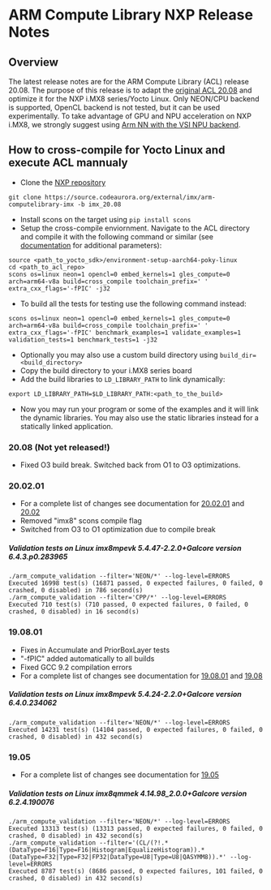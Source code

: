 # ARM Compute Library NXP Release Notes

## Overview
The latest release notes are for the ARM Compute Library (ACL) release 20.08. The purpose of this release is to adapt the [original ACL 20.08](https://github.com/ARM-software/ComputeLibrary) and optimize it for the NXP i.MX8 series/Yocto Linux. Only NEON/CPU backend is supported, OpenCL backend is not tested, but it can be used experimentally. To take advantage of GPU and NPU acceleration on NXP i.MX8, we strongly suggest using [Arm NN with the VSI NPU backend](https://source.codeaurora.org/external/imx/armnn-imx).

## How to cross-compile for Yocto Linux and execute ACL mannualy
- Clone the [NXP repository](https://source.codeaurora.org/external/imx/arm-computelibrary-imx)
```
git clone https://source.codeaurora.org/external/imx/arm-computelibrary-imx -b imx_20.08
```

- Install scons on the target using `pip install scons`
- Setup the cross-compile enviornment. Navigate to the ACL directory and compile it with the following command or similar (see [documentation](https://arm-software.github.io/ComputeLibrary/v20.08/) for additional parameters):
```
source <path_to_yocto_sdk>/environment-setup-aarch64-poky-linux
cd <path_to_acl_repo>
scons os=linux neon=1 opencl=0 embed_kernels=1 gles_compute=0 arch=arm64-v8a build=cross_compile toolchain_prefix=' ' extra_cxx_flags='-fPIC' -j32
```
- To build all the tests for testing use the following command instead:
```
scons os=linux neon=1 opencl=0 embed_kernels=1 gles_compute=0 arch=arm64-v8a build=cross_compile toolchain_prefix=' ' extra_cxx_flags='-fPIC' benchmark_examples=1 validate_examples=1 validation_tests=1 benchmark_tests=1 -j32
```
- Optionally you may also use a custom build directory using `build_dir=<build_directory>`
- Copy the build directory to your i.MX8 series board
- Add the build libraries to `LD_LIBRARY_PATH` to link dynamically:
```
export LD_LIBRARY_PATH=$LD_LIBRARY_PATH:<path_to_the_build>
```
- Now you may run your program or some of the examples and it will link the dynamic libraries. You may also use the static libraries instead for a statically linked application.

### 20.08 (Not yet released!)
- Fixed O3 build break. Switched back from O1 to O3 optimizations.

### 20.02.01
- For a complete list of changes see documentation for [20.02.01](https://arm-software.github.io/ComputeLibrary/v20.02.1/) and [20.02](https://arm-software.github.io/ComputeLibrary/v20.02/)
- Removed "imx8" scons compile flag
- Switched from O3 to O1 optimization due to compile break

##### Validation tests on Linux imx8mpevk 5.4.47-2.2.0+Galcore version 6.4.3.p0.283965
```
./arm_compute_validation --filter='NEON/*' --log-level=ERRORS
Executed 16998 test(s) (16871 passed, 0 expected failures, 0 failed, 0 crashed, 0 disabled) in 786 second(s)
./arm_compute_validation --filter='CPP/*' --log-level=ERRORS
Executed 710 test(s) (710 passed, 0 expected failures, 0 failed, 0 crashed, 0 disabled) in 16 second(s)
```

### 19.08.01
- Fixes in Accumulate and PriorBoxLayer tests
- "-fPIC" added automatically to all builds
- Fixed GCC 9.2 compilation errors
- For a complete list of changes see documentation for [19.08.01](https://arm-software.github.io/ComputeLibrary/v19.08.1/) and [19.08](https://arm-software.github.io/ComputeLibrary/v19.08/)

##### Validation tests on Linux imx8mpevk 5.4.24-2.2.0+Galcore version 6.4.0.234062
```
./arm_compute_validation --filter='NEON/*' --log-level=ERRORS
Executed 14231 test(s) (14104 passed, 0 expected failures, 0 failed, 0 crashed, 0 disabled) in 432 second(s)
```

### 19.05
- For a complete list of changes see documentation for [19.05](https://arm-software.github.io/ComputeLibrary/v19.05/)

##### Validation tests on Linux imx8qmmek 4.14.98_2.0.0+Galcore version 6.2.4.190076
```
./arm_compute_validation --filter='NEON/*' --log-level=ERRORS
Executed 13313 test(s) (13313 passed, 0 expected failures, 0 failed, 0 crashed, 0 disabled) in 432 second(s)
./arm_compute_validation --filter='(CL/(?!.*(DataType=F16|Type=F16|Histogram|EqualizeHistogram)).*(DataType=F32|Type=F32|FP32|DataType=U8|Type=U8|QASYMM8)).*' --log-level=ERRORS
Executed 8787 test(s) (8686 passed, 0 expected failures, 101 failed, 0 crashed, 0 disabled) in 432 second(s)
```